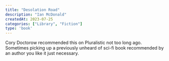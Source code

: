 ```yaml
---
title: "Desolation Road"
description: "Ian McDonald"
createdAt: 2023-07-25
categories: ["Library", "Fiction"]
type: 'book'
---
```


Cory Doctorow recommended this on Pluralistic not too long ago. Sometimes picking up a previously unheard of sci-fi book recommended by an author you like it just necessary.